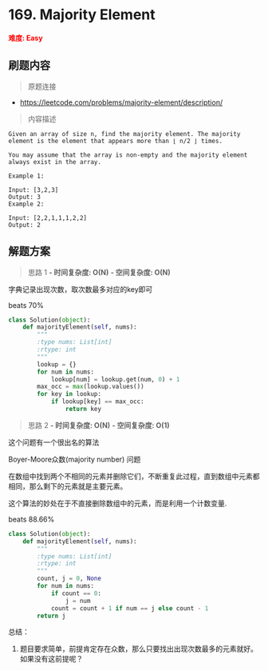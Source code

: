 # 169. Majority Element

**<font color=red>难度: Easy</font>**

## 刷题内容

> 原题连接

* https://leetcode.com/problems/majority-element/description/

> 内容描述

```
Given an array of size n, find the majority element. The majority element is the element that appears more than ⌊ n/2 ⌋ times.

You may assume that the array is non-empty and the majority element always exist in the array.

Example 1:

Input: [3,2,3]
Output: 3
Example 2:

Input: [2,2,1,1,1,2,2]
Output: 2
```

## 解题方案

> 思路 1
****- 时间复杂度: O(N)**** ****- 空间复杂度: O(N)****

字典记录出现次数，取次数最多对应的key即可

beats 70%

```python
class Solution(object):
    def majorityElement(self, nums):
        """
        :type nums: List[int]
        :rtype: int
        """
        lookup = {}
        for num in nums:
            lookup[num] = lookup.get(num, 0) + 1
        max_occ = max(lookup.values())
        for key in lookup:
            if lookup[key] == max_occ:
                return key
```

> 思路 2
****- 时间复杂度: O(N)**** ****- 空间复杂度: O(1)****

这个问题有一个很出名的算法

Boyer-Moore众数(majority number) 问题

在数组中找到两个不相同的元素并删除它们，不断重复此过程，直到数组中元素都相同，那么剩下的元素就是主要元素。

这个算法的妙处在于不直接删除数组中的元素，而是利用一个计数变量.

beats 88.66%

```python
class Solution(object):
    def majorityElement(self, nums):
        """
        :type nums: List[int]
        :rtype: int
        """
        count, j = 0, None
        for num in nums:
            if count == 0:
                j = num
            count = count + 1 if num == j else count - 1
        return j
```
总结：
1. 题目要求简单，前提肯定存在众数，那么只要找出出现次数最多的元素就好。如果没有这前提呢？
 
